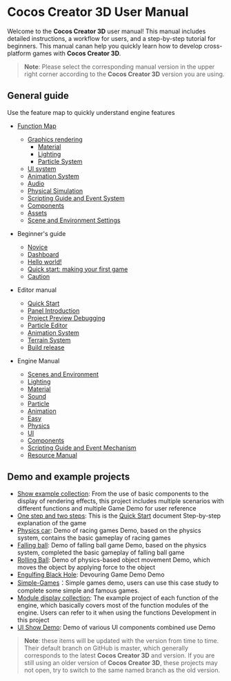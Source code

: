 # Cocos Creator 3D User Manual

Welcome to the __Cocos Creator 3D__ user manual! This manual includes detailed instructions, a workflow for users, and a step-by-step tutorial for beginners. This manual canan help you quickly learn how to develop cross-platform games with __Cocos Creator 3D__.

> **Note**: Please select the corresponding manual version in the upper right corner according to the __Cocos Creator 3D__ version you are using.

## General guide

Use the feature map to quickly understand engine features

- [Function Map](module-map/index.md)
  - [Graphics rendering](module-map/graphics.md)
    - [Material](material-system/overview.md)
    - [Lighting](module-map/light.md)
    - [Particle System](particle-system/overview.md)
  - [UI system](ui-system/components/engine/index.md)
  - [Animation System](engine/animation/index.md)
  - [Audio](audio-system/overview.md)
  - [Physical Simulation](physics/physics.md)
  - [Scripting Guide and Event System](scripting/index.md)
  - [Components](editor/components/index.md)
  - [Assets](asset/index.md)
  - [Scene and Environment Settings](concepts/scene/index.md)

- Beginner's guide
  - [Novice](getting-started/index.md)
  - [Dashboard](getting-started/dashboard/index.md)
  - [Hello world!](Getting-started/helloworld/index.md)
  - [Quick start: making your first game](getting-started/first-game/index.md)
  - [Caution](getting-started/attention/index.md)
- Editor manual
  - [Quick Start](getting-started/index.md)
  - [Panel Introduction](editor/index.md)
  - [Project Preview Debugging](editor/preview/index.md)
  - [Particle Editor](particle-system/editor/index.md)
  - [Animation System](editor/animation/index.md)
  - [Terrain System](editor/terrain/index.md)
  - [Build release](editor/publish/index.md)
- Engine Manual
  - [Scenes and Environment](concepts/scene/index.md)
  - [Lighting](concepts/scene/light.md)
  - [Material](material-system/overview.md)
  - [Sound](audio-system/overview.md)
  - [Particle](particle-system/overview.md)
  - [Animation](engine/animation/index.md)
  - [Easy](tween/index.md)
  - [Physics](physics/physics.md)
  - [UI](ui-system/components/engine/index.md)
  - [Components](editor/components/index.md)
  - [Scripting Guide and Event Mechanism](scripting/index.md)
  - [Resource Manual](asset/index.md)

## Demo and example projects

- [Show example collection](https://github.com/cocos-creator/example-3d): From the use of basic components to the display of rendering effects, this project includes multiple scenarios with different functions and multiple Game Demo for user reference
- [One step and two steps](https://github.com/cocos-creator/tutorial-mind-your-step-3d): This is the [Quick Start](getting-started/first-game/index.md) document Step-by-step explanation of the game
- [Physics car](https://github.com/cocos-creator/example-3d/tree/master/simple-car-game): Demo of racing games Demo, based on the physics system, contains the basic gameplay of racing games
- [Falling ball](https://github.com/cocos-creator/example-3d/tree/master/falling-ball): Demo of falling ball game Demo, based on the physics system, completed the basic gameplay of falling ball game
- [Rolling Ball](https://github.com/cocos-creator/example-3d/tree/master/roll-a-ball): Demo of physics-based object movement Demo, which moves the object by applying force to the object
- [Engulfing Black Hole](https://github.com/cocos-creator/example-3d/tree/master/simple-hole): Devouring Game Demo Demo
- [Simple-Games](https://github.com/cocos-creator/example-3d/tree/master/simple-games)：Simple games demo, users can use this case study to complete some simple and famous games.
- [Module display collection](https://github.com/cocos-creator/test-cases-3d): The example project of each function of the engine, which basically covers most of the function modules of the engine. Users can refer to it when using the functions Development in this project
- [UI Show Demo](https://github.com/cocos-creator/demo-ui/tree/3d): Demo of various UI components combined use Demo

> **Note**: these items will be updated with the version from time to time. Their default branch on GitHub is master, which generally corresponds to the latest __Cocos Creator 3D__ and version. If you are still using an older version of __Cocos Creator 3D__, these projects may not open, try to switch to the same named branch as the old version.
